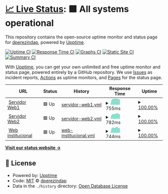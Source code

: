 # [📈 Live Status](https://dperezindap.github.io/upptime): <!--live status--> **🟩 All systems operational**

This repository contains the open-source uptime monitor and status page for [dperezindap](https://dperezindap.github.io/upptime), powered by [Upptime](https://github.com/upptime/upptime).

[![Uptime CI](https://github.com/dperezindap/upptime/workflows/Uptime%20CI/badge.svg)](https://github.com/dperezindap/upptime/actions?query=workflow%3A%22Uptime+CI%22)
[![Response Time CI](https://github.com/dperezindap/upptime/workflows/Response%20Time%20CI/badge.svg)](https://github.com/dperezindap/upptime/actions?query=workflow%3A%22Response+Time+CI%22)
[![Graphs CI](https://github.com/dperezindap/upptime/workflows/Graphs%20CI/badge.svg)](https://github.com/dperezindap/upptime/actions?query=workflow%3A%22Graphs+CI%22)
[![Static Site CI](https://github.com/dperezindap/upptime/workflows/Static%20Site%20CI/badge.svg)](https://github.com/dperezindap/upptime/actions?query=workflow%3A%22Static+Site+CI%22)
[![Summary CI](https://github.com/dperezindap/upptime/workflows/Summary%20CI/badge.svg)](https://github.com/dperezindap/upptime/actions?query=workflow%3A%22Summary+CI%22)

With [Upptime](https://upptime.js.org), you can get your own unlimited and free uptime monitor and status page, powered entirely by a GitHub repository. We use [Issues](https://github.com/dperezindap/upptime/issues) as incident reports, [Actions](https://github.com/dperezindap/upptime/actions) as uptime monitors, and [Pages](https://dperezindap.github.io/upptime) for the status page.

<!--start: status pages-->
<!-- This summary is generated by Upptime (https://github.com/upptime/upptime) -->
<!-- Do not edit this manually, your changes will be overwritten -->
<!-- prettier-ignore -->
| URL | Status | History | Response Time | Uptime |
| --- | ------ | ------- | ------------- | ------ |
| <img alt="" src="https://favicons.githubusercontent.com/w1.indap.cl" height="13"> [Servidor Web1](https://w1.indap.cl/chk_status) | 🟩 Up | [servidor-web1.yml](https://github.com/dperezindap/upptime/commits/HEAD/history/servidor-web1.yml) | <details><summary><img alt="Response time graph" src="./graphs/servidor-web1/response-time-week.png" height="20"> 755ms</summary><br><a href="https://dperezindap.github.io/upptime/history/servidor-web1"><img alt="Response time 762" src="https://img.shields.io/endpoint?url=https%3A%2F%2Fraw.githubusercontent.com%2Fdperezindap%2Fupptime%2FHEAD%2Fapi%2Fservidor-web1%2Fresponse-time.json"></a><br><a href="https://dperezindap.github.io/upptime/history/servidor-web1"><img alt="24-hour response time 845" src="https://img.shields.io/endpoint?url=https%3A%2F%2Fraw.githubusercontent.com%2Fdperezindap%2Fupptime%2FHEAD%2Fapi%2Fservidor-web1%2Fresponse-time-day.json"></a><br><a href="https://dperezindap.github.io/upptime/history/servidor-web1"><img alt="7-day response time 755" src="https://img.shields.io/endpoint?url=https%3A%2F%2Fraw.githubusercontent.com%2Fdperezindap%2Fupptime%2FHEAD%2Fapi%2Fservidor-web1%2Fresponse-time-week.json"></a><br><a href="https://dperezindap.github.io/upptime/history/servidor-web1"><img alt="30-day response time 759" src="https://img.shields.io/endpoint?url=https%3A%2F%2Fraw.githubusercontent.com%2Fdperezindap%2Fupptime%2FHEAD%2Fapi%2Fservidor-web1%2Fresponse-time-month.json"></a><br><a href="https://dperezindap.github.io/upptime/history/servidor-web1"><img alt="1-year response time 762" src="https://img.shields.io/endpoint?url=https%3A%2F%2Fraw.githubusercontent.com%2Fdperezindap%2Fupptime%2FHEAD%2Fapi%2Fservidor-web1%2Fresponse-time-year.json"></a></details> | <details><summary><a href="https://dperezindap.github.io/upptime/history/servidor-web1">100.00%</a></summary><a href="https://dperezindap.github.io/upptime/history/servidor-web1"><img alt="All-time uptime 99.97%" src="https://img.shields.io/endpoint?url=https%3A%2F%2Fraw.githubusercontent.com%2Fdperezindap%2Fupptime%2FHEAD%2Fapi%2Fservidor-web1%2Fuptime.json"></a><br><a href="https://dperezindap.github.io/upptime/history/servidor-web1"><img alt="24-hour uptime 100.00%" src="https://img.shields.io/endpoint?url=https%3A%2F%2Fraw.githubusercontent.com%2Fdperezindap%2Fupptime%2FHEAD%2Fapi%2Fservidor-web1%2Fuptime-day.json"></a><br><a href="https://dperezindap.github.io/upptime/history/servidor-web1"><img alt="7-day uptime 100.00%" src="https://img.shields.io/endpoint?url=https%3A%2F%2Fraw.githubusercontent.com%2Fdperezindap%2Fupptime%2FHEAD%2Fapi%2Fservidor-web1%2Fuptime-week.json"></a><br><a href="https://dperezindap.github.io/upptime/history/servidor-web1"><img alt="30-day uptime 100.00%" src="https://img.shields.io/endpoint?url=https%3A%2F%2Fraw.githubusercontent.com%2Fdperezindap%2Fupptime%2FHEAD%2Fapi%2Fservidor-web1%2Fuptime-month.json"></a><br><a href="https://dperezindap.github.io/upptime/history/servidor-web1"><img alt="1-year uptime 99.97%" src="https://img.shields.io/endpoint?url=https%3A%2F%2Fraw.githubusercontent.com%2Fdperezindap%2Fupptime%2FHEAD%2Fapi%2Fservidor-web1%2Fuptime-year.json"></a></details>
| <img alt="" src="https://favicons.githubusercontent.com/w2.indap.cl" height="13"> [Servidor Web2](https://w2.indap.cl/chk_status) | 🟩 Up | [servidor-web2.yml](https://github.com/dperezindap/upptime/commits/HEAD/history/servidor-web2.yml) | <details><summary><img alt="Response time graph" src="./graphs/servidor-web2/response-time-week.png" height="20"> 782ms</summary><br><a href="https://dperezindap.github.io/upptime/history/servidor-web2"><img alt="Response time 771" src="https://img.shields.io/endpoint?url=https%3A%2F%2Fraw.githubusercontent.com%2Fdperezindap%2Fupptime%2FHEAD%2Fapi%2Fservidor-web2%2Fresponse-time.json"></a><br><a href="https://dperezindap.github.io/upptime/history/servidor-web2"><img alt="24-hour response time 786" src="https://img.shields.io/endpoint?url=https%3A%2F%2Fraw.githubusercontent.com%2Fdperezindap%2Fupptime%2FHEAD%2Fapi%2Fservidor-web2%2Fresponse-time-day.json"></a><br><a href="https://dperezindap.github.io/upptime/history/servidor-web2"><img alt="7-day response time 782" src="https://img.shields.io/endpoint?url=https%3A%2F%2Fraw.githubusercontent.com%2Fdperezindap%2Fupptime%2FHEAD%2Fapi%2Fservidor-web2%2Fresponse-time-week.json"></a><br><a href="https://dperezindap.github.io/upptime/history/servidor-web2"><img alt="30-day response time 738" src="https://img.shields.io/endpoint?url=https%3A%2F%2Fraw.githubusercontent.com%2Fdperezindap%2Fupptime%2FHEAD%2Fapi%2Fservidor-web2%2Fresponse-time-month.json"></a><br><a href="https://dperezindap.github.io/upptime/history/servidor-web2"><img alt="1-year response time 771" src="https://img.shields.io/endpoint?url=https%3A%2F%2Fraw.githubusercontent.com%2Fdperezindap%2Fupptime%2FHEAD%2Fapi%2Fservidor-web2%2Fresponse-time-year.json"></a></details> | <details><summary><a href="https://dperezindap.github.io/upptime/history/servidor-web2">100.00%</a></summary><a href="https://dperezindap.github.io/upptime/history/servidor-web2"><img alt="All-time uptime 99.97%" src="https://img.shields.io/endpoint?url=https%3A%2F%2Fraw.githubusercontent.com%2Fdperezindap%2Fupptime%2FHEAD%2Fapi%2Fservidor-web2%2Fuptime.json"></a><br><a href="https://dperezindap.github.io/upptime/history/servidor-web2"><img alt="24-hour uptime 100.00%" src="https://img.shields.io/endpoint?url=https%3A%2F%2Fraw.githubusercontent.com%2Fdperezindap%2Fupptime%2FHEAD%2Fapi%2Fservidor-web2%2Fuptime-day.json"></a><br><a href="https://dperezindap.github.io/upptime/history/servidor-web2"><img alt="7-day uptime 100.00%" src="https://img.shields.io/endpoint?url=https%3A%2F%2Fraw.githubusercontent.com%2Fdperezindap%2Fupptime%2FHEAD%2Fapi%2Fservidor-web2%2Fuptime-week.json"></a><br><a href="https://dperezindap.github.io/upptime/history/servidor-web2"><img alt="30-day uptime 100.00%" src="https://img.shields.io/endpoint?url=https%3A%2F%2Fraw.githubusercontent.com%2Fdperezindap%2Fupptime%2FHEAD%2Fapi%2Fservidor-web2%2Fuptime-month.json"></a><br><a href="https://dperezindap.github.io/upptime/history/servidor-web2"><img alt="1-year uptime 99.97%" src="https://img.shields.io/endpoint?url=https%3A%2F%2Fraw.githubusercontent.com%2Fdperezindap%2Fupptime%2FHEAD%2Fapi%2Fservidor-web2%2Fuptime-year.json"></a></details>
| <img alt="" src="https://favicons.githubusercontent.com/www.indap.cl" height="13"> [Web institucional](https://www.indap.cl/chk_status) | 🟩 Up | [web-institucional.yml](https://github.com/dperezindap/upptime/commits/HEAD/history/web-institucional.yml) | <details><summary><img alt="Response time graph" src="./graphs/web-institucional/response-time-week.png" height="20"> 744ms</summary><br><a href="https://dperezindap.github.io/upptime/history/web-institucional"><img alt="Response time 741" src="https://img.shields.io/endpoint?url=https%3A%2F%2Fraw.githubusercontent.com%2Fdperezindap%2Fupptime%2FHEAD%2Fapi%2Fweb-institucional%2Fresponse-time.json"></a><br><a href="https://dperezindap.github.io/upptime/history/web-institucional"><img alt="24-hour response time 781" src="https://img.shields.io/endpoint?url=https%3A%2F%2Fraw.githubusercontent.com%2Fdperezindap%2Fupptime%2FHEAD%2Fapi%2Fweb-institucional%2Fresponse-time-day.json"></a><br><a href="https://dperezindap.github.io/upptime/history/web-institucional"><img alt="7-day response time 744" src="https://img.shields.io/endpoint?url=https%3A%2F%2Fraw.githubusercontent.com%2Fdperezindap%2Fupptime%2FHEAD%2Fapi%2Fweb-institucional%2Fresponse-time-week.json"></a><br><a href="https://dperezindap.github.io/upptime/history/web-institucional"><img alt="30-day response time 732" src="https://img.shields.io/endpoint?url=https%3A%2F%2Fraw.githubusercontent.com%2Fdperezindap%2Fupptime%2FHEAD%2Fapi%2Fweb-institucional%2Fresponse-time-month.json"></a><br><a href="https://dperezindap.github.io/upptime/history/web-institucional"><img alt="1-year response time 741" src="https://img.shields.io/endpoint?url=https%3A%2F%2Fraw.githubusercontent.com%2Fdperezindap%2Fupptime%2FHEAD%2Fapi%2Fweb-institucional%2Fresponse-time-year.json"></a></details> | <details><summary><a href="https://dperezindap.github.io/upptime/history/web-institucional">100.00%</a></summary><a href="https://dperezindap.github.io/upptime/history/web-institucional"><img alt="All-time uptime 99.97%" src="https://img.shields.io/endpoint?url=https%3A%2F%2Fraw.githubusercontent.com%2Fdperezindap%2Fupptime%2FHEAD%2Fapi%2Fweb-institucional%2Fuptime.json"></a><br><a href="https://dperezindap.github.io/upptime/history/web-institucional"><img alt="24-hour uptime 100.00%" src="https://img.shields.io/endpoint?url=https%3A%2F%2Fraw.githubusercontent.com%2Fdperezindap%2Fupptime%2FHEAD%2Fapi%2Fweb-institucional%2Fuptime-day.json"></a><br><a href="https://dperezindap.github.io/upptime/history/web-institucional"><img alt="7-day uptime 100.00%" src="https://img.shields.io/endpoint?url=https%3A%2F%2Fraw.githubusercontent.com%2Fdperezindap%2Fupptime%2FHEAD%2Fapi%2Fweb-institucional%2Fuptime-week.json"></a><br><a href="https://dperezindap.github.io/upptime/history/web-institucional"><img alt="30-day uptime 100.00%" src="https://img.shields.io/endpoint?url=https%3A%2F%2Fraw.githubusercontent.com%2Fdperezindap%2Fupptime%2FHEAD%2Fapi%2Fweb-institucional%2Fuptime-month.json"></a><br><a href="https://dperezindap.github.io/upptime/history/web-institucional"><img alt="1-year uptime 99.97%" src="https://img.shields.io/endpoint?url=https%3A%2F%2Fraw.githubusercontent.com%2Fdperezindap%2Fupptime%2FHEAD%2Fapi%2Fweb-institucional%2Fuptime-year.json"></a></details>

<!--end: status pages-->

[**Visit our status website →**](https://dperezindap.github.io/upptime)

## 📄 License

- Powered by: [Upptime](https://github.com/upptime/upptime)
- Code: [MIT](./LICENSE) © [dperezindap](https://dperezindap.github.io/upptime)
- Data in the `./history` directory: [Open Database License](https://opendatacommons.org/licenses/odbl/1-0/)
